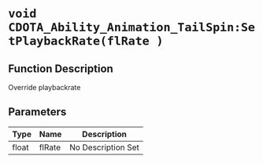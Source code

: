 # `void CDOTA_Ability_Animation_TailSpin:SetPlaybackRate(flRate )`
## Function Description
Override playbackrate
## Parameters
Type|Name|Description
--|--|--
float|flRate|No Description Set

